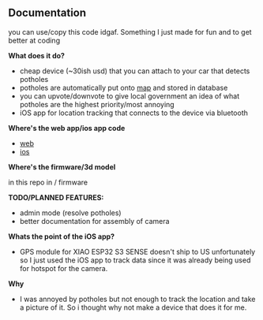 Documentation
-

you can use/copy this code idgaf. Something I just made for fun and to get better at coding

**What does it do?**

- cheap device (~30ish usd) that you can attach to your car that detects potholes
- potholes are automatically put onto [map](https://ezpothole.vercel.app/) and stored in database
- you can upvote/downvote to give local government an idea of what potholes are the highest priority/most annoying
- iOS app for location tracking that connects to the device via bluetooth

**Where's the web app/ios app code**
- [web](https://github.com/aidenjcheng/pothole-website)
- [ios](https://github.com/aidenjcheng/ezpothole-ios)

**Where's the firmware/3d model**

in this repo in / firmware

**TODO/PLANNED FEATURES:**
- admin mode (resolve potholes)
- better documentation for assembly of camera

**Whats the point of the iOS app?**
- GPS module for XIAO ESP32 S3 SENSE doesn't ship to US unfortunately so I just used the iOS app to track data since it was already being used for hotspot for the camera. 

**Why**
- I was annoyed by potholes but not enough to track the location and take a picture of it. So i thought why not make a device that does it for me.
